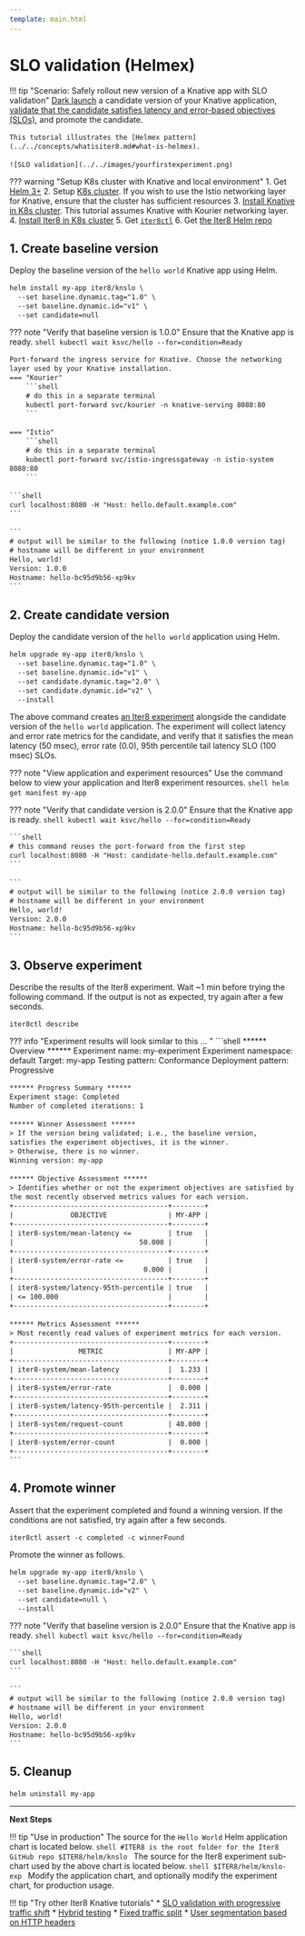 ```yaml
---
template: main.html
---
```


# SLO validation (Helmex)

!!! tip "Scenario: Safely rollout new version of a Knative app with SLO validation"
    [Dark launch](../../concepts/buildingblocks.md#dark-launch) a candidate version of your Knative application, [validate that the candidate satisfies latency and error-based objectives (SLOs)](../../concepts/buildingblocks.md#slo-validation), and promote the candidate. 
    
    This tutorial illustrates the [Helmex pattern](../../concepts/whatisiter8.md#what-is-helmex).
    
    ![SLO validation](../../images/yourfirstexperiment.png)

??? warning "Setup K8s cluster with Knative and local environment"
    1. Get [Helm 3+](https://helm.sh/docs/intro/install/) 
    2. Setup [K8s cluster](../../getting-started/setup-for-tutorials.md#local-kubernetes-cluster). If you wish to use the Istio networking layer for Knative, ensure that the cluster has sufficient resources
    3. [Install Knative in K8s cluster](setup-for-tutorials.md#local-kubernetes-cluster). This tutorial assumes Knative with Kourier networking layer.
    4. [Install Iter8 in K8s cluster](../../getting-started/install.md)
    5. Get [`iter8ctl`](../../getting-started/install.md#install-iter8ctl)
    6. Get [the Iter8 Helm repo](../../getting-started/setup-for-tutorials.md#iter8-helm-repo)

## 1. Create baseline version
Deploy the baseline version of the `hello world` Knative app using Helm.

```shell
helm install my-app iter8/knslo \
  --set baseline.dynamic.tag="1.0" \
  --set baseline.dynamic.id="v1" \
  --set candidate=null
```

??? note "Verify that baseline version is 1.0.0"
    Ensure that the Knative app is ready.
    ```shell
    kubectl wait ksvc/hello --for=condition=Ready
    ```

    Port-forward the ingress service for Knative. Choose the networking layer used by your Knative installation.
    === "Kourier"
        ```shell
        # do this in a separate terminal
        kubectl port-forward svc/kourier -n knative-serving 8080:80
        ```

    === "Istio"
        ```shell
        # do this in a separate terminal
        kubectl port-forward svc/istio-ingressgateway -n istio-system 8080:80
        ```

    ```shell
    curl localhost:8080 -H "Host: hello.default.example.com"
    ```

    ```
    # output will be similar to the following (notice 1.0.0 version tag)
    # hostname will be different in your environment
    Hello, world!
    Version: 1.0.0
    Hostname: hello-bc95d9b56-xp9kv
    ```

## 2. Create candidate version
Deploy the candidate version of the `hello world` application using Helm.
```shell
helm upgrade my-app iter8/knslo \
  --set baseline.dynamic.tag="1.0" \
  --set baseline.dynamic.id="v1" \
  --set candidate.dynamic.tag="2.0" \
  --set candidate.dynamic.id="v2" \
  --install
```

The above command creates [an Iter8 experiment](../../concepts/whatisiter8.md#what-is-an-iter8-experiment) alongside the candidate version of the `hello world` application. The experiment will collect latency and error rate metrics for the candidate, and verify that it satisfies the mean latency (50 msec), error rate (0.0), 95th percentile tail latency SLO (100 msec) SLOs.

??? note "View application and experiment resources"
    Use the command below to view your application and Iter8 experiment resources.
    ```shell
    helm get manifest my-app
    ```

??? note "Verify that candidate version is 2.0.0"
    Ensure that the Knative app is ready.
    ```shell
    kubectl wait ksvc/hello --for=condition=Ready
    ```

    ```shell
    # this command reuses the port-forward from the first step
    curl localhost:8080 -H "Host: candidate-hello.default.example.com"
    ```

    ```
    # output will be similar to the following (notice 2.0.0 version tag)
    # hostname will be different in your environment
    Hello, world!
    Version: 2.0.0
    Hostname: hello-bc95d9b56-xp9kv
    ```

## 3. Observe experiment
Describe the results of the Iter8 experiment. Wait ~1 min before trying the following command. If the output is not as expected, try again after a few seconds.
```shell
iter8ctl describe
```

??? info "Experiment results will look similar to this ... "
    ```shell
    ****** Overview ******
    Experiment name: my-experiment
    Experiment namespace: default
    Target: my-app
    Testing pattern: Conformance
    Deployment pattern: Progressive

    ****** Progress Summary ******
    Experiment stage: Completed
    Number of completed iterations: 1

    ****** Winner Assessment ******
    > If the version being validated; i.e., the baseline version, satisfies the experiment objectives, it is the winner.
    > Otherwise, there is no winner.
    Winning version: my-app

    ****** Objective Assessment ******
    > Identifies whether or not the experiment objectives are satisfied by the most recently observed metrics values for each version.
    +--------------------------------------+--------+
    |              OBJECTIVE               | MY-APP |
    +--------------------------------------+--------+
    | iter8-system/mean-latency <=         | true   |
    |                               50.000 |        |
    +--------------------------------------+--------+
    | iter8-system/error-rate <=           | true   |
    |                                0.000 |        |
    +--------------------------------------+--------+
    | iter8-system/latency-95th-percentile | true   |
    | <= 100.000                           |        |
    +--------------------------------------+--------+

    ****** Metrics Assessment ******
    > Most recently read values of experiment metrics for each version.
    +--------------------------------------+--------+
    |                METRIC                | MY-APP |
    +--------------------------------------+--------+
    | iter8-system/mean-latency            |  1.233 |
    +--------------------------------------+--------+
    | iter8-system/error-rate              |  0.000 |
    +--------------------------------------+--------+
    | iter8-system/latency-95th-percentile |  2.311 |
    +--------------------------------------+--------+
    | iter8-system/request-count           | 40.000 |
    +--------------------------------------+--------+
    | iter8-system/error-count             |  0.000 |
    +--------------------------------------+--------+
    ``` 

## 4. Promote winner
Assert that the experiment completed and found a winning version. If the conditions are not satisfied, try again after a few seconds.
```shell
iter8ctl assert -c completed -c winnerFound
```

Promote the winner as follows.

```shell
helm upgrade my-app iter8/knslo \
  --set baseline.dynamic.tag="2.0" \
  --set baseline.dynamic.id="v2" \
  --set candidate=null \
  --install
```

??? note "Verify that baseline version is 2.0.0"
    Ensure that the Knative app is ready.
    ```shell
    kubectl wait ksvc/hello --for=condition=Ready
    ```

    ```shell
    curl localhost:8080 -H "Host: hello.default.example.com"
    ```

    ```
    # output will be similar to the following (notice 2.0.0 version tag)
    # hostname will be different in your environment
    Hello, world!
    Version: 2.0.0
    Hostname: hello-bc95d9b56-xp9kv
    ```

## 5. Cleanup
```shell
helm uninstall my-app
```

***

**Next Steps**

!!! tip "Use in production"
    The source for the `Hello World` Helm application chart is located below.
    ```shell
    #ITER8 is the root folder for the Iter8 GitHub repo
    $ITER8/helm/knslo
    ```
    The source for the Iter8 experiment sub-chart used by the above chart is located below.
    ```shell
    $ITER8/helm/knslo-exp
    ```
    Modify the application chart, and optionally modify the experiment chart, for production usage.

!!! tip "Try other Iter8 Knative tutorials"
    * [SLO validation with progressive traffic shift](testing-strategies/slovalidation.md)
    * [Hybrid testing](testing-strategies/hybrid.md)
    * [Fixed traffic split](rollout-strategies/fixed-split.md)
    * [User segmentation based on HTTP headers](rollout-strategies/user-segmentation.md)